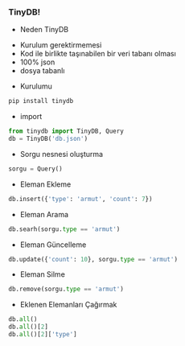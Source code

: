 ### TinyDB!

+ Neden TinyDB

- Kurulum gerektirmemesi
- Kod ile birlikte taşınabilen bir veri tabanı olması
- 100% json
- dosya tabanlı

+ Kurulumu

```python
pip install tinydb
```

+ import
```python
from tinydb import TinyDB, Query
db = TinyDB('db.json')
```

+ Sorgu nesnesi oluşturma
```python
sorgu = Query()
```

+ Eleman Ekleme
```python
db.insert({'type': 'armut', 'count': 7})
```
+ Eleman Arama
```python
db.searh(sorgu.type == 'armut')
```
+ Eleman Güncelleme
```python
db.update({'count': 10}, sorgu.type == 'armut')
```
+ Eleman Silme
```python
db.remove(sorgu.type == 'armut')
```
+ Eklenen Elemanları Çağırmak
```python
db.all()
db.all()[2]
db.all()[2]['type']
```
